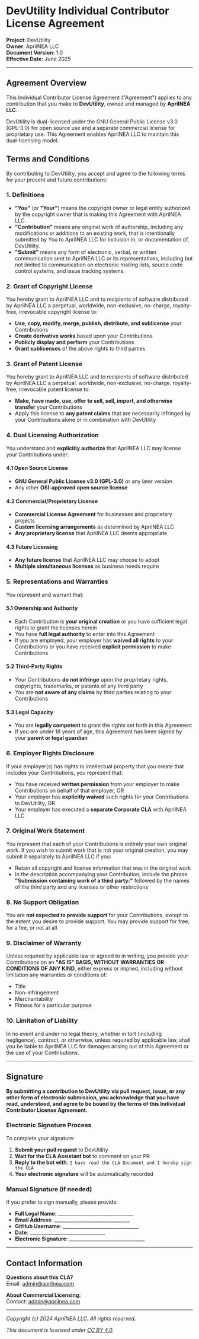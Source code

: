 # DevUtility Individual Contributor License Agreement

**Project**: DevUtility  
**Owner**: AprilNEA LLC  
**Document Version**: 1.0  
**Effective Date**: June 2025

---

## Agreement Overview

This Individual Contributor License Agreement ("Agreement") applies to any contribution that you make to **DevUtility**, owned and managed by **AprilNEA LLC**. 

DevUtility is dual-licensed under the GNU General Public License v3.0 (GPL-3.0) for open source use and a separate commercial license for proprietary use. This Agreement enables AprilNEA LLC to maintain this dual-licensing model.

## Terms and Conditions

By contributing to DevUtility, you accept and agree to the following terms for your present and future contributions:

### 1. Definitions

- **"You"** (or **"Your"**) means the copyright owner or legal entity authorized by the copyright owner that is making this Agreement with AprilNEA LLC.
- **"Contribution"** means any original work of authorship, including any modifications or additions to an existing work, that is intentionally submitted by You to AprilNEA LLC for inclusion in, or documentation of, DevUtility.
- **"Submit"** means any form of electronic, verbal, or written communication sent to AprilNEA LLC or its representatives, including but not limited to communication on electronic mailing lists, source code control systems, and issue tracking systems.

### 2. Grant of Copyright License

You hereby grant to AprilNEA LLC and to recipients of software distributed by AprilNEA LLC a perpetual, worldwide, non-exclusive, no-charge, royalty-free, irrevocable copyright license to:

- **Use, copy, modify, merge, publish, distribute, and sublicense** your Contributions
- **Create derivative works** based upon your Contributions  
- **Publicly display and perform** your Contributions
- **Grant sublicenses** of the above rights to third parties

### 3. Grant of Patent License

You hereby grant to AprilNEA LLC and to recipients of software distributed by AprilNEA LLC a perpetual, worldwide, non-exclusive, no-charge, royalty-free, irrevocable patent license to:

- **Make, have made, use, offer to sell, sell, import, and otherwise transfer** your Contributions
- Apply this license to **any patent claims** that are necessarily infringed by your Contributions alone or in combination with DevUtility

### 4. Dual Licensing Authorization

You understand and **explicitly authorize** that AprilNEA LLC may license your Contributions under:

#### 4.1 Open Source License
- **GNU General Public License v3.0 (GPL-3.0)** or any later version
- Any other **OSI-approved open source license**

#### 4.2 Commercial/Proprietary License  
- **Commercial License Agreement** for businesses and proprietary projects
- **Custom licensing arrangements** as determined by AprilNEA LLC
- **Any proprietary license** that AprilNEA LLC deems appropriate

#### 4.3 Future Licensing
- **Any future license** that AprilNEA LLC may choose to adopt
- **Multiple simultaneous licenses** as business needs require

### 5. Representations and Warranties

You represent and warrant that:

#### 5.1 Ownership and Authority
- Each Contribution is **your original creation** or you have sufficient legal rights to grant the licenses herein
- You have **full legal authority** to enter into this Agreement
- If you are employed, your employer has **waived all rights** to your Contributions or you have received **explicit permission** to make Contributions

#### 5.2 Third-Party Rights  
- Your Contributions **do not infringe** upon the proprietary rights, copyrights, trademarks, or patents of any third party
- You are **not aware of any claims** by third parties relating to your Contributions

#### 5.3 Legal Capacity
- You are **legally competent** to grant the rights set forth in this Agreement
- If you are under 18 years of age, this Agreement has been signed by your **parent or legal guardian**

### 6. Employer Rights Disclosure

If your employer(s) has rights to intellectual property that you create that includes your Contributions, you represent that:

- You have received **written permission** from your employer to make Contributions on behalf of that employer, OR  
- Your employer has **explicitly waived** such rights for your Contributions to DevUtility, OR
- Your employer has executed a **separate Corporate CLA** with AprilNEA LLC

### 7. Original Work Statement

You represent that each of your Contributions is entirely your own original work. If you wish to submit work that is not your original creation, you may submit it separately to AprilNEA LLC if you:

- Retain all copyright and license information that was in the original work
- In the description accompanying your Contribution, include the phrase **"Submission containing work of a third party:"** followed by the names of the third party and any licenses or other restrictions

### 8. No Support Obligation

You are **not expected to provide support** for your Contributions, except to the extent you desire to provide support. You may provide support for free, for a fee, or not at all.

### 9. Disclaimer of Warranty

Unless required by applicable law or agreed to in writing, you provide your Contributions on an **"AS IS" BASIS, WITHOUT WARRANTIES OR CONDITIONS OF ANY KIND**, either express or implied, including without limitation any warranties or conditions of:
- Title
- Non-infringement  
- Merchantability
- Fitness for a particular purpose

### 10. Limitation of Liability

In no event and under no legal theory, whether in tort (including negligence), contract, or otherwise, unless required by applicable law, shall you be liable to AprilNEA LLC for damages arising out of this Agreement or the use of your Contributions.

---

## Signature

**By submitting a contribution to DevUtility via pull request, issue, or any other form of electronic submission, you acknowledge that you have read, understood, and agree to be bound by the terms of this Individual Contributor License Agreement.**

### Electronic Signature Process

To complete your signature:

1. **Submit your pull request** to DevUtility
2. **Wait for the CLA Assistant bot** to comment on your PR
3. **Reply to the bot with**: `I have read the CLA Document and I hereby sign the CLA`
4. **Your electronic signature** will be automatically recorded

### Manual Signature (if needed)

If you prefer to sign manually, please provide:

- **Full Legal Name**: ________________________________
- **Email Address**: ________________________________  
- **GitHub Username**: ________________________________
- **Date**: ________________________________
- **Electronic Signature**: ________________________________

---

## Contact Information

**Questions about this CLA?**  
Email: admin@aprilnea.com

**About Commercial Licensing:**  
Contact: admin@aprilnea.com

---

*Copyright (c) 2024 AprilNEA LLC. All rights reserved.*

*This document is licensed under [CC BY 4.0](https://creativecommons.org/licenses/by/4.0/).*
